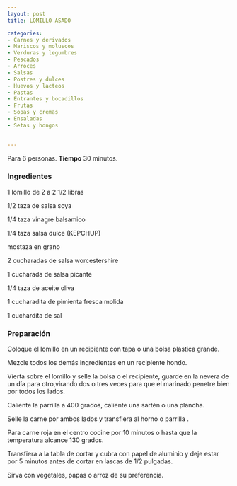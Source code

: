 ```yaml
---
layout: post
title: LOMILLO ASADO

categories:
- Carnes y derivados
- Mariscos y moluscos
- Verduras y legumbres
- Pescados
- Arroces
- Salsas
- Postres y dulces
- Huevos y lacteos
- Pastas
- Entrantes y bocadillos
- Frutas
- Sopas y cremas
- Ensaladas
- Setas y hongos
 

---
```

Para 6 personas.
<b>Tiempo</b> 30 minutos.

<h3>Ingredientes</h3>

1 lomillo de 2 a 2 1/2 libras

1/2 taza de salsa soya

1/4 taza vinagre balsamico

1/4 taza salsa dulce (KEPCHUP)

mostaza en grano

2 cucharadas de salsa worcestershire

1 cucharada de salsa picante

1/4 taza de aceite oliva

1 cucharadita de pimienta fresca molida

1 cuchardita de sal

<h3>Preparación</h3>

Coloque el lomillo en un recipiente con tapa o una bolsa plástica grande.

Mezcle todos los demás ingredientes en un recipiente hondo.

Vierta sobre el lomillo y selle la bolsa o el recipiente, guarde en la nevera de un día para otro,virando dos o tres veces para que el marinado penetre bien por todos los lados.

Caliente la parrilla a 400 grados, caliente una sartén o una plancha.

Selle la carne por ambos lados y transfiera al horno o parrilla .

Para carne roja en el centro cocine por 10 minutos o hasta que la temperatura alcance 130 grados.

Transfiera a la tabla de cortar y cubra con papel de aluminio y deje estar por 5 minutos antes de cortar en lascas de 1/2 pulgadas.

Sirva con vegetales, papas o arroz de su preferencia.

